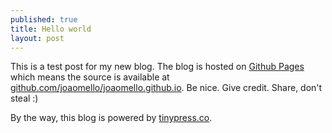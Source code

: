 ```yaml
---
published: true
title: Hello world
layout: post
---
```

This is a test post for my new blog. The blog is hosted on [Github Pages](http://pages.github.com/) which means the source is available at [github.com/joaomello/joaomello.github.io](http://github.com/joaomello/joaomello.github.io). Be nice. Give credit. Share, don't steal :)

By the way, this blog is powered by [tinypress.co](https://tinypress.co).